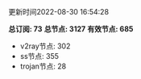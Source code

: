 更新时间2022-08-30 16:54:28

**总订阅: 73**
**总节点: 3127**
**有效节点: 685**
- v2ray节点: 302
- ss节点: 355
- trojan节点: 28
